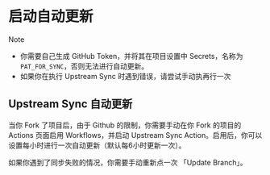 # 启动自动更新
> [!NOTE]
> - 你需要自己生成 GitHub Token，并将其在项目设置中 Secrets，名称为 `PAT_FOR_SYNC`，否则无法进行自动更新。
> - 如果你在执行 Upstream Sync 时遇到错误，请尝试手动执再行一次

## Upstream Sync 自动更新
当你 Fork 了项目后，由于 Github 的限制，你需要手动在你 Fork 的项目的 Actions 页面启用 Workflows，并启动 Upstream Sync Action。启用后，你可以设置每小时进行一次自动更新（默认每6小时更新一次）。

如果你遇到了同步失败的情况，你需要手动重新点一次 「Update Branch」。

